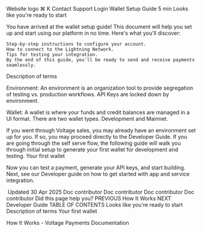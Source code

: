 Website logo
⌘
K
Contact Support
Login
Wallet Setup Guide
5 min
Looks like you're ready to start

You have arrived at the wallet setup guide! This document will help you set up and start using our platform in no time. Here's what you'll discover:

    Step-by-step instructions to configure your account.
    How to connect to the Lightning Network.
    Tips for testing your integration.
    By the end of this guide, you'll be ready to send and receive payments seamlessly.

Description of terms

Environment: An environment is an organization tool to provide segregation of testing vs. production workflows. API Keys are locked down by environment. 

Wallet: A wallet is where your funds and credit balances are managed in a UI format. There are two wallet types. Development and Mainnet. 

If you went through Voltage sales, you may already have an environment set up for you. If so, you may proceed directly to the Developer Guide.  If you are going through the self serve flow, the following guide will walk you through initial setup to generate your first wallet for development and testing. 
Your first wallet
﻿
﻿
﻿
﻿
﻿
﻿
﻿

Now you can test a payment, generate your API keys, and start building. Next, see our Developer guide on how to get started with app and service integration. 
﻿

﻿
Updated 30 Apr 2025
Doc contributor
Doc contributor
Doc contributor
Doc contributor
Did this page help you?
PREVIOUS
How It Works
NEXT
Developer Guide
TABLE OF CONTENTS
Looks like you're ready to start
Description of terms
Your first wallet

How It Works - Voltage Payments Documentation
